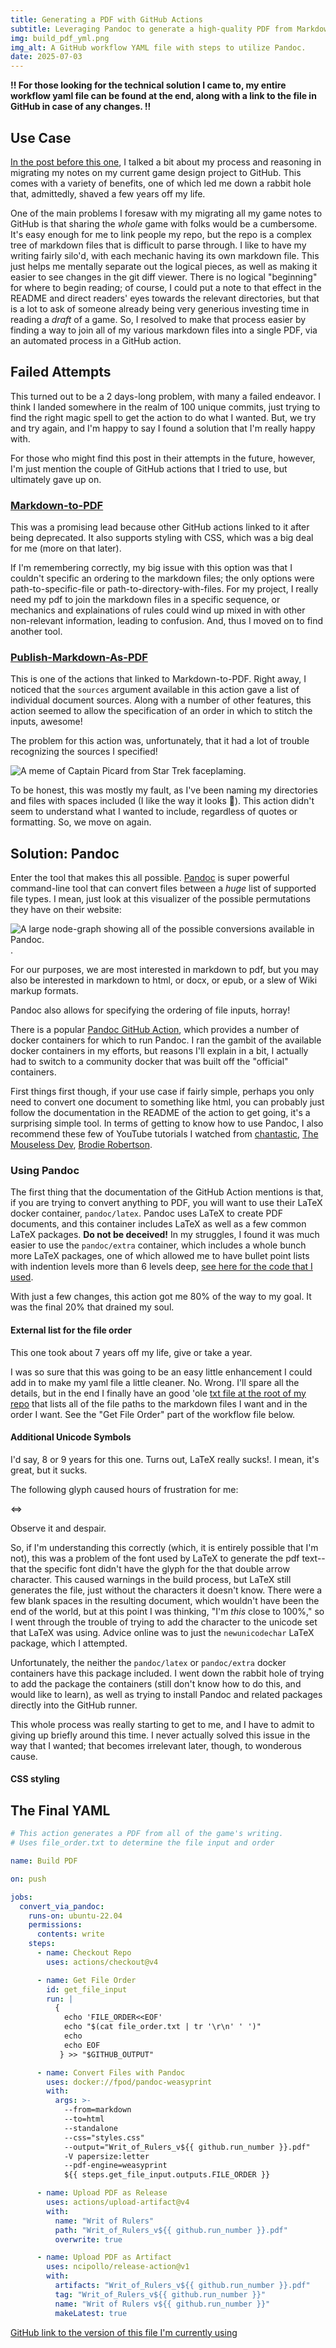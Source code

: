 ```yaml
---
title: Generating a PDF with GitHub Actions
subtitle: Leveraging Pandoc to generate a high-quality PDF from Markdown source files.
img: build_pdf_yml.png
img_alt: A GitHub workflow YAML file with steps to utilize Pandoc.
date: 2025-07-03
---
```


**!! For those looking for the technical solution I came to, my entire workflow yaml file can be found at the end, along with a link to the file in GitHub in case of any changes. !!**

## Use Case

[In the post before this one](../Using_GitHub_To_Host_My_TTRPG_Design_Project), I talked a bit about my process and reasoning in migrating my notes on my current game design project to GitHub. This comes with a variety of benefits, one of which led me down a rabbit hole that, admittedly, shaved a few years off my life.

One of the main problems I foresaw with my migrating all my game notes to GitHub is that sharing the *whole* game with folks would be a cumbersome. It's easy enough for me to link people my repo, but the repo is a complex tree of markdown files that is difficult to parse through. I like to have my writing fairly silo'd, with each mechanic having its own markdown file. This just helps me mentally separate out the logical pieces, as well as making it easier to see changes in the git diff viewer. There is no logical "beginning" for where to begin reading; of course, I could put a note to that effect in the README and direct readers' eyes towards the relevant directories, but that is a lot to ask of someone already being very generious investing time in reading a *draft* of a game. So, I resolved to make that process easier by finding a way to join all of my various markdown files into a single PDF, via an automated process in a GitHub action.

## Failed Attempts

This turned out to be a 2 days-long problem, with many a failed endeavor. I think I landed somewhere in the realm of 100 unique commits, just trying to find the right magic spell to get the action to do what I wanted. But, we try and try again, and I'm happy to say I found a solution that I'm really happy with.

For those who might find this post in their attempts in the future, however, I'm just mention the couple of GitHub actions that I tried to use, but ultimately gave up on.

### [Markdown-to-PDF](https://github.com/BaileyJM02/markdown-to-pdf)

This was a promising lead because other GitHub actions linked to it after being deprecated. It also supports styling with CSS, which was a big deal for me (more on that later).

If I'm remembering correctly, my big issue with this option was that I couldn't specific an ordering to the markdown files; the only options were path-to-specific-file or path-to-directory-with-files. For my project, I really need my pdf to join the markdown files in a specific sequence, or mechanics and explainations of rules could wind up mixed in with other non-relevant information, leading to confusion. And, thus I moved on to find another tool.

### [Publish-Markdown-As-PDF](https://github.com/marketplace/actions/publish-markdown-as-pdf)

This is one of the actions that linked to Markdown-to-PDF. Right away, I noticed that the `sources` argument available in this action gave a list of individual document sources. Along with a number of other features, this action seemed to allow the specification of an order in which to stitch the inputs, awesome!

The problem for this action was, unfortunately, that it had a lot of trouble recognizing the sources I specified!

![A meme of Captain Picard from Star Trek faceplaming.](picard-meme-facepalm.webp)

To be honest, this was mostly my fault, as I've been naming my directories and files with spaces included (I like the way it looks 🤷). This action didn't seem to understand what I wanted to include, regardless of quotes or formatting. So, we move on again.

## Solution: Pandoc

Enter the tool that makes this all possible. [Pandoc](https://pandoc.org/) is super powerful command-line tool that can convert files between a *huge* list of supported file types. I mean, just look at this visualizer of the possible permutations they have on their website:

![A large node-graph showing all of the possible conversions available in Pandoc.](pandoc-file-conversions.png).

For our purposes, we are most interested in markdown to pdf, but you may also be interested in markdown to html, or docx, or epub, or a slew of Wiki markup formats.

Pandoc also allows for specifying the ordering of file inputs, horray!

There is a popular [Pandoc GitHub Action](https://github.com/pandoc/pandoc-action-example), which provides a number of docker containers for which to run Pandoc. I ran the gambit of the available docker containers in my efforts, but reasons I'll explain in a bit, I actually had to switch to a community docker that was built off the "official" containers.

First things first though, if your use case if fairly simple, perhaps you only need to convert one document to something like html, you can probably just follow the documentation in the README of the action to get going, it's a surprising simple tool. In terms of getting to know how to use Pandoc, I also recommend these few of YouTube tutorials I watched from [chantastic](https://youtu.be/bHMIL822NVs?si=rapsK928z-S7nMdL), [The Mouseless Dev](https://youtu.be/-S8-a_YS6tc?si=xB01uh4WyPst0BmO), [Brodie Robertson](https://youtu.be/lMIlNsi3eAY?si=ERfOZCKAAyHE6ZEv).

### Using Pandoc

The first thing that the documentation of the GitHub Action mentions is that, if you are trying to convert anything to PDF, you will want to use their LaTeX docker container, `pandoc/latex`. Pandoc uses LaTeX to create PDF documents, and this container includes LaTeX as well as a few common LaTeX packages. **Do not be deceived!** In my struggles, I found it was much easier to use the `pandoc/extra` container, which includes a whole bunch more LaTeX packages, one of which allowed me to have bullet point lists with indention levels more than 6 levels deep, [see here for the code that I used](https://github.com/jgm/pandoc/issues/2922#issuecomment-360201454).

With just a few changes, this action got me 80% of the way to my goal. It was the final 20% that drained my soul.

#### External list for the file order

This one took about 7 years off my life, give or take a year.

I was so sure that this was going to be an easy little enhancement I could add in to make my yaml file a little cleaner. No. Wrong. I'll spare all the details, but in the end I finally have an good 'ole [txt file at the root of my repo](https://github.com/trevclaridge/Writ-of-Rulers/blob/main/file_order.txt) that lists all of the file paths to the markdown files I want and in the order I want. See the "Get File Order" part of the workflow file below.

#### Additional Unicode Symbols

I'd say, 8 or 9 years for this one. Turns out, LaTeX really sucks!. I mean, it's great, but it sucks.

The following glyph caused hours of frustration for me:

⇔

Observe it and despair.

So, if I'm understanding this correctly (which, it is entirely possible that I'm not), this was a problem of the font used by LaTeX to generate the pdf text--that the specific font didn't have the glyph for the that double arrow character. This caused warnings in the build process, but LaTeX still generates the file, just without the characters it doesn't know. There were a few blank spaces in the resulting document, which wouldn't have been the end of the world, but at this point I was thinking, "I'm *this* close to 100%," so I went through the trouble of trying to add the character to the unicode set that LaTeX was using. Advice online was to just the `newunicodechar` LaTeX package, which I attempted.

Unfortunately, the neither the `pandoc/latex` or `pandoc/extra` docker containers have this package included. I went down the rabbit hole of trying to add the package the containers (still don't know how to do this, and would like to learn), as well as trying to install Pandoc and related packages directly into the GitHub runner.

This whole process was really starting to get to me, and I have to admit to giving up briefly around this time. I never actually solved this issue in the way that I wanted; that becomes irrelevant later, though, to wonderous cause.

#### CSS styling

## The Final YAML

```yaml
# This action generates a PDF from all of the game's writing.
# Uses file_order.txt to determine the file input and order

name: Build PDF

on: push

jobs:
  convert_via_pandoc:
    runs-on: ubuntu-22.04
    permissions:
      contents: write
    steps:
      - name: Checkout Repo
        uses: actions/checkout@v4

      - name: Get File Order
        id: get_file_input
        run: |
          {
            echo 'FILE_ORDER<<EOF'
            echo "$(cat file_order.txt | tr '\r\n' ' ')"
            echo
            echo EOF
           } >> "$GITHUB_OUTPUT"

      - name: Convert Files with Pandoc
        uses: docker://fpod/pandoc-weasyprint
        with:
          args: >-
            --from=markdown
            --to=html
            --standalone
            --css="styles.css"
            --output="Writ_of_Rulers_v${{ github.run_number }}.pdf"
            -V papersize:letter
            --pdf-engine=weasyprint
            ${{ steps.get_file_input.outputs.FILE_ORDER }}

      - name: Upload PDF as Release
        uses: actions/upload-artifact@v4
        with:
          name: "Writ of Rulers"
          path: "Writ_of_Rulers_v${{ github.run_number }}.pdf"
          overwrite: true

      - name: Upload PDF as Artifact
        uses: ncipollo/release-action@v1
        with:
          artifacts: "Writ_of_Rulers_v${{ github.run_number }}.pdf"
          tag: "Writ_of_Rulers_v${{ github.run_number }}"
          name: "Writ of Rulers v${{ github.run_number }}"
          makeLatest: true
```

[GitHub link to the version of this file I'm currently using](https://github.com/trevclaridge/Writ-of-Rulers/blob/main/.github/workflows/build-pdf.yml)
